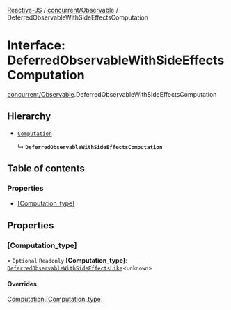 [Reactive-JS](../README.md) / [concurrent/Observable](../modules/concurrent_Observable.md) / DeferredObservableWithSideEffectsComputation

# Interface: DeferredObservableWithSideEffectsComputation

[concurrent/Observable](../modules/concurrent_Observable.md).DeferredObservableWithSideEffectsComputation

## Hierarchy

- [`Computation`](computations.Computation.md)

  ↳ **`DeferredObservableWithSideEffectsComputation`**

## Table of contents

### Properties

- [[Computation\_type]](concurrent_Observable.DeferredObservableWithSideEffectsComputation.md#[computation_type])

## Properties

### [Computation\_type]

• `Optional` `Readonly` **[Computation\_type]**: [`DeferredObservableWithSideEffectsLike`](concurrent.DeferredObservableWithSideEffectsLike.md)<`unknown`\>

#### Overrides

[Computation](computations.Computation.md).[[Computation_type]](computations.Computation.md#[computation_type])
